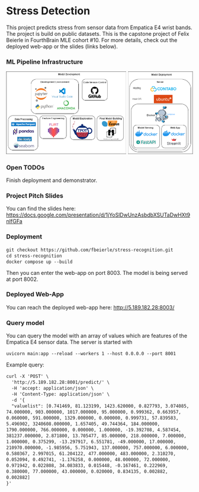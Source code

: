 # Stress Detection

This project predicts stress from sensor data from Empatica E4 wrist bands. The project is build on public datasets. This is the capstone project of Felix Beierle in FourthBrain MLE cohort #10. For more details, check out the deployed web-app or the slides (links below).

### ML Pipeline Infrastructure

<img src="web-app/images/stress-detection-infrastructure.png" alt="mle-stack" width="700"/>

### Open TODOs

Finish deployment and demonstrator.

### Project Pitch Slides

You can find the slides here: https://docs.google.com/presentation/d/1jYoSlDwUnzAsbdbXSUTaDwHXt9nIfGFa


### Deployment

```
git checkout https://github.com/fbeierle/stress-recognition.git
cd stress-recognition
docker compose up --build
```
Then you can enter the web-app on port 8003. The model is being served at port 8002.


### Deployed Web-App

You can reach the deployed web-app here: http://5.189.182.28:8003/

### Query model

You can query the model with an array of values which are features of the Empatica E4 sensor data.
The server is started with
```
uvicorn main:app --reload --workers 1 --host 0.0.0.0 --port 8001
```


Example query:

```
curl -X 'POST' \
  'http://5.189.182.28:8001/predict/' \
  -H 'accept: application/json' \
  -H 'Content-Type: application/json' \
  -d '{
  "valuelist": [0.741469, 81.123199, 1423.620000, 0.827793, 3.074085, 74.000000, 903.000000, 1017.000000, 95.000000, 0.999362, 0.663957, 0.060000, 591.000000, 1329.000000, 0.000000, 0.999731, 57.839583, 5.496902, 3240608.000000, 1.657405, 49.744364, 184.000000, 1790.000000, 766.000000, 0.000000, 1.000000, -19.392708, 4.587454, 381237.000000, 2.871800, 13.705477, 85.000000, 218.000000, 7.000000, 1.000000, 0.375299, -13.297917, 6.551781, -49.000000, 17.000000, 210970.000000, -1.985956, 5.751943, 137.000000, 757.000000, 6.000000, 0.580367, 2.997015, 61.204122, 477.000000, 483.000000, 2.310270, 0.052094, 0.492741, -1.176258, 0.000000, 48.000000, 72.000000, 0.971942, 0.022808, 34.083833, 0.015448, -0.167461, 0.222969, 0.380000, 77.000000, 43.000000, 0.020000, 0.834135, 0.002882, 0.002882]
}'
```
